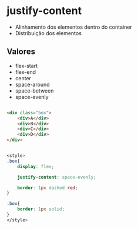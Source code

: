 # justify-content

- Alinhamento dos elementos dentro do container
- Distribuição dos elementos

## Valores

- flex-start
- flex-end
- center
- space-around
- space-between
- space-evenly

```HTML

<div class="box">
    <div>A</div>
    <div>B</div>
    <div>C</div>
    <div>D</div>
</div>

```

```CSS

<style>
.box{
    display: flex;

    justify-content: space-evenly;

    border: 1px dashed red;
}

.box{
    border: 1px solid;
}
</style>

```